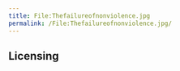 ```yaml
---
title: File:Thefailureofnonviolence.jpg
permalink: /File:Thefailureofnonviolence.jpg/
---
```


## Licensing